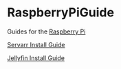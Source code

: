 # RaspberryPiGuide

Guides for the [Raspberry Pi](https://raspberrypi.com/)

[Servarr Install Guide](servarr.md)

[Jellyfin Install Guide](jellyfin.md)

